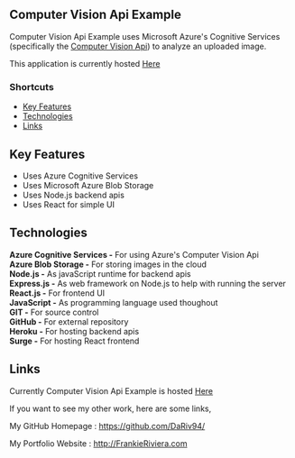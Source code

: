 ## Computer Vision Api Example

Computer Vision Api Example uses Microsoft Azure's Cognitive Services (specifically the [Computer Vision Api](https://docs.microsoft.com/en-us/azure/cognitive-services/Computer-vision/Home)) to analyze an uploaded image.

This application is currently hosted [Here](https://fgr-picture-upload-test.surge.sh/)

### Shortcuts
* [Key Features](https://github.com/DaRiv94/ComputerVisionApiExample#Key-Features)
* [Technologies](https://github.com/DaRiv94/ComputerVisionApiExample#Technologies)
* [Links](https://github.com/DaRiv94/ComputerVisionApiExample#Links)

## Key Features

* Uses Azure Cognitive Services 
* Uses Microsoft Azure Blob Storage
* Uses Node.js backend apis
* Uses React for simple UI






## Technologies
**Azure Cognitive Services -** For using Azure's Computer Vision Api<br>
**Azure Blob Storage -** For storing images in the cloud<br>
**Node.js -**  As javaScript runtime for backend apis<br>
**Express.js -** As web framework on Node.js to help with running the server<br>
**React.js -** For frontend UI<br>
**JavaScript -** As programming language used thoughout<br>
**GIT -** For source control<br>
**GitHub -** For external repository<br>
**Heroku -** For hosting backend apis<br>
**Surge -** For hosting React frontend<br>

## Links

Currently Computer Vision Api Example is hosted [Here](https://fgr-picture-upload-test.surge.sh/)


If you want to see my other work, here are some links,

My GitHub Homepage : https://github.com/DaRiv94/

My Portfolio Website : http://FrankieRiviera.com